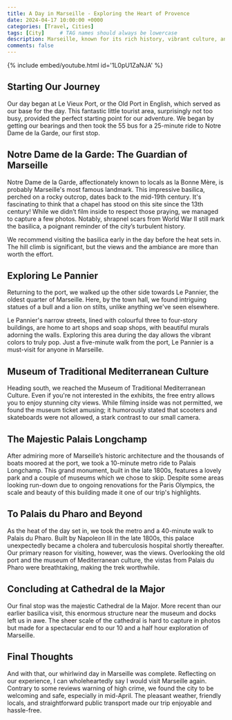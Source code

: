 ```yaml
---
title: A Day in Marseille - Exploring the Heart of Provence
date: 2024-04-17 10:00:00 +0000
categories: [Travel, Cities]
tags: [City]     # TAG names should always be lowercase
description: Marseille, known for its rich history, vibrant culture, and stunning Mediterranean views, offers an unforgettable experience for any traveler. Here’s how you can explore the best of this magnificent city in just one day.
comments: false
---
```

{% include embed/youtube.html id='1L0pU1ZaNJA' %}

## Starting Our Journey

Our day began at Le Vieux Port, or the Old Port in English, which served as our base for the day. This fantastic little tourist area, surprisingly not too busy, provided the perfect starting point for our adventure. We began by getting our bearings and then took the 55 bus for a 25-minute ride to Notre Dame de la Garde, our first stop.

## Notre Dame de la Garde: The Guardian of Marseille

Notre Dame de la Garde, affectionately known to locals as la Bonne Mère, is probably Marseille's most famous landmark. This impressive basilica, perched on a rocky outcrop, dates back to the mid-19th century. It's fascinating to think that a chapel has stood on this site since the 13th century! While we didn’t film inside to respect those praying, we managed to capture a few photos. Notably, shrapnel scars from World War II still mark the basilica, a poignant reminder of the city’s turbulent history.

We recommend visiting the basilica early in the day before the heat sets in. The hill climb is significant, but the views and the ambiance are more than worth the effort.

## Exploring Le Pannier

Returning to the port, we walked up the other side towards Le Pannier, the oldest quarter of Marseille. Here, by the town hall, we found intriguing statues of a bull and a lion on stilts, unlike anything we've seen elsewhere.

Le Pannier's narrow streets, lined with colourful three to four-story buildings, are home to art shops and soap shops, with beautiful murals adorning the walls. Exploring this area during the day allows the vibrant colors to truly pop. Just a five-minute walk from the port, Le Pannier is a must-visit for anyone in Marseille.

## Museum of Traditional Mediterranean Culture

Heading south, we reached the Museum of Traditional Mediterranean Culture. Even if you're not interested in the exhibits, the free entry allows you to enjoy stunning city views. While filming inside was not permitted, we found the museum ticket amusing; it humorously stated that scooters and skateboards were not allowed, a stark contrast to our small camera.

## The Majestic Palais Longchamp

After admiring more of Marseille’s historic architecture and the thousands of boats moored at the port, we took a 10-minute metro ride to Palais Longchamp. This grand monument, built in the late 1800s, features a lovely park and a couple of museums which we chose to skip. Despite some areas looking run-down due to ongoing renovations for the Paris Olympics, the scale and beauty of this building made it one of our trip's highlights.

## To Palais du Pharo and Beyond

As the heat of the day set in, we took the metro and a 40-minute walk to Palais du Pharo. Built by Napoleon III in the late 1800s, this palace unexpectedly became a cholera and tuberculosis hospital shortly thereafter. Our primary reason for visiting, however, was the views. Overlooking the old port and the museum of Mediterranean culture, the vistas from Palais du Pharo were breathtaking, making the trek worthwhile.

## Concluding at Cathedral de la Major

Our final stop was the majestic Cathedral de la Major. More recent than our earlier basilica visit, this enormous structure near the museum and docks left us in awe. The sheer scale of the cathedral is hard to capture in photos but made for a spectacular end to our 10 and a half hour exploration of Marseille.

## Final Thoughts

And with that, our whirlwind day in Marseille was complete. Reflecting on our experience, I can wholeheartedly say I would visit Marseille again. Contrary to some reviews warning of high crime, we found the city to be welcoming and safe, especially in mid-April. The pleasant weather, friendly locals, and straightforward public transport made our trip enjoyable and hassle-free.